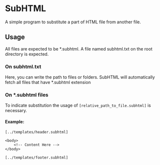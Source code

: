 # SubHTML
A simple program to substitute a part of HTML file from another file.

## Usage
All files are expected to be *.subhtml.
A file named subhtml.txt on the root directory is expected.

### On subhtml.txt
Here, you can write the path to files or folders. SubHTML will automatically fetch all files that have *.subhtml extension

### On *.subhtml files
To indicate substitution the usage of `[relative_path_to_file.subhtml]` is necessary.

#### Example:
```
[../templates/header.subhtml]

<body>
	<!-- Content Here -->
</body>

[../templates/footer.subhtml]

```